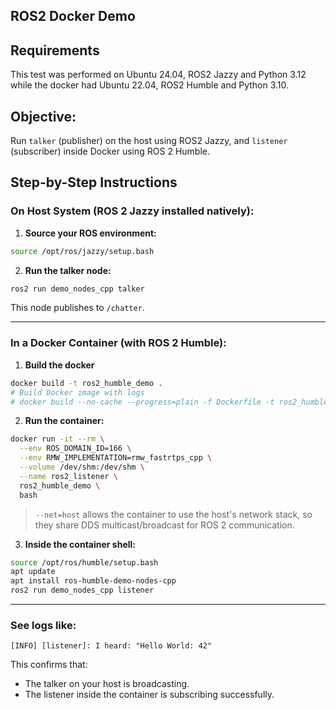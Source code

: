 ## ROS2 Docker Demo

## Requirements
This test was performed on Ubuntu 24.04, ROS2 Jazzy and Python 3.12 while the docker had Ubuntu 22.04, ROS2 Humble and Python 3.10.

## Objective: 

Run `talker` (publisher) on the host using ROS2 Jazzy, and `listener` (subscriber) inside Docker using ROS 2 Humble.

## Step-by-Step Instructions

### On Host System (ROS 2 Jazzy installed natively):

1. **Source your ROS environment:**

```bash
source /opt/ros/jazzy/setup.bash
```

2. **Run the talker node:**

```bash
ros2 run demo_nodes_cpp talker
```

This node publishes to `/chatter`.

---

### In a **Docker Container** (with ROS 2 Humble):
1. **Build the docker**

```bash
docker build -t ros2_humble_demo .
# Build Docker image with logs 
# docker build --no-cache --progress=plain -f Dockerfile -t ros2_humble_demo . 2>&1 | tee docker_build.log
```

2. **Run the container:**

```bash
docker run -it --rm \
  --env ROS_DOMAIN_ID=166 \
  --env RMW_IMPLEMENTATION=rmw_fastrtps_cpp \
  --volume /dev/shm:/dev/shm \
  --name ros2_listener \
  ros2_humble_demo \
  bash
```

> `--net=host` allows the container to use the host's network stack, so they share DDS multicast/broadcast for ROS 2 communication.

3. **Inside the container shell:**

```bash
source /opt/ros/humble/setup.bash
apt update
apt install ros-humble-demo-nodes-cpp
ros2 run demo_nodes_cpp listener
```

---

### See logs like:

```
[INFO] [listener]: I heard: "Hello World: 42"
```

This confirms that:
- The talker on your host is broadcasting.
- The listener inside the container is subscribing successfully.
